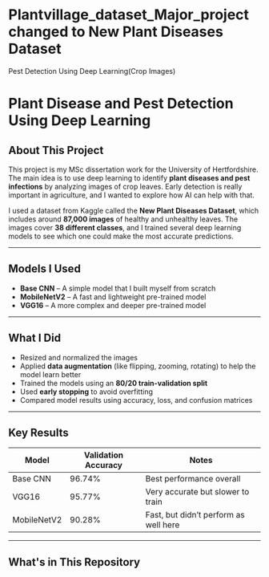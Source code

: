 # Plantvillage_dataset_Major_project changed to New Plant Diseases Dataset
Pest Detection Using Deep Learning(Crop Images)
#  Plant Disease and Pest Detection Using Deep Learning

## About This Project

This project is my MSc dissertation work for the University of Hertfordshire.  
The main idea is to use deep learning to identify **plant diseases and pest infections** by analyzing images of crop leaves. Early detection is really important in agriculture, and I wanted to explore how AI can help with that.

I used a dataset from Kaggle called the **New Plant Diseases Dataset**, which includes around **87,000 images** of healthy and unhealthy leaves. The images cover **38 different classes**, and I trained several deep learning models to see which one could make the most accurate predictions.

---

##  Models I Used

- **Base CNN** – A simple model that I built myself from scratch
- **MobileNetV2** – A fast and lightweight pre-trained model
- **VGG16** – A more complex and deeper pre-trained model

---

##  What I Did

- Resized and normalized the images
- Applied **data augmentation** (like flipping, zooming, rotating) to help the model learn better
- Trained the models using an **80/20 train-validation split**
- Used **early stopping** to avoid overfitting
- Compared model results using accuracy, loss, and confusion matrices

---

## Key Results

| Model        | Validation Accuracy | Notes                                 |
|--------------|---------------------|----------------------------------------|
| Base CNN     | 96.74%              | Best performance overall               |
| VGG16        | 95.77%              | Very accurate but slower to train      |
| MobileNetV2  | 90.28%              | Fast, but didn’t perform as well here  |

---

## What's in This Repository

